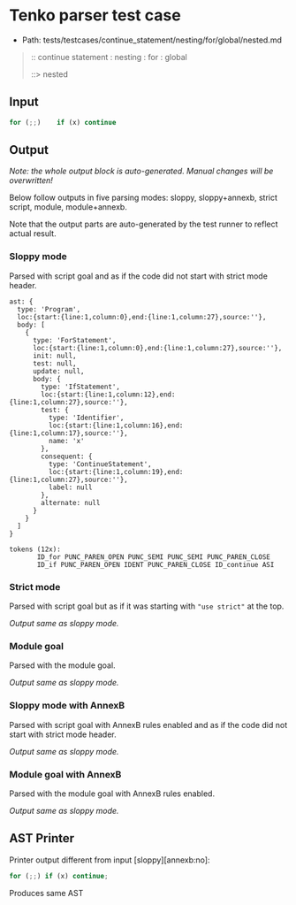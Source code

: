 # Tenko parser test case

- Path: tests/testcases/continue_statement/nesting/for/global/nested.md

> :: continue statement : nesting : for : global
>
> ::> nested

## Input

`````js
for (;;)    if (x) continue
`````

## Output

_Note: the whole output block is auto-generated. Manual changes will be overwritten!_

Below follow outputs in five parsing modes: sloppy, sloppy+annexb, strict script, module, module+annexb.

Note that the output parts are auto-generated by the test runner to reflect actual result.

### Sloppy mode

Parsed with script goal and as if the code did not start with strict mode header.

`````
ast: {
  type: 'Program',
  loc:{start:{line:1,column:0},end:{line:1,column:27},source:''},
  body: [
    {
      type: 'ForStatement',
      loc:{start:{line:1,column:0},end:{line:1,column:27},source:''},
      init: null,
      test: null,
      update: null,
      body: {
        type: 'IfStatement',
        loc:{start:{line:1,column:12},end:{line:1,column:27},source:''},
        test: {
          type: 'Identifier',
          loc:{start:{line:1,column:16},end:{line:1,column:17},source:''},
          name: 'x'
        },
        consequent: {
          type: 'ContinueStatement',
          loc:{start:{line:1,column:19},end:{line:1,column:27},source:''},
          label: null
        },
        alternate: null
      }
    }
  ]
}

tokens (12x):
       ID_for PUNC_PAREN_OPEN PUNC_SEMI PUNC_SEMI PUNC_PAREN_CLOSE
       ID_if PUNC_PAREN_OPEN IDENT PUNC_PAREN_CLOSE ID_continue ASI
`````

### Strict mode

Parsed with script goal but as if it was starting with `"use strict"` at the top.

_Output same as sloppy mode._

### Module goal

Parsed with the module goal.

_Output same as sloppy mode._

### Sloppy mode with AnnexB

Parsed with script goal with AnnexB rules enabled and as if the code did not start with strict mode header.

_Output same as sloppy mode._

### Module goal with AnnexB

Parsed with the module goal with AnnexB rules enabled.

_Output same as sloppy mode._

## AST Printer

Printer output different from input [sloppy][annexb:no]:

````js
for (;;) if (x) continue;
````

Produces same AST
